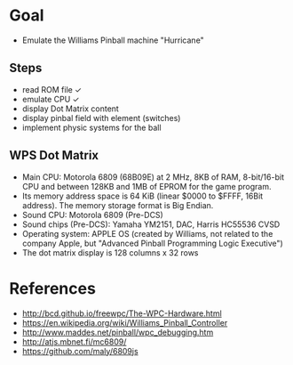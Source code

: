 # Goal

- Emulate the Williams Pinball machine "Hurricane"

## Steps

- read ROM file ✓
- emulate CPU ✓
- display Dot Matrix content
- display pinbal field with element (switches)
- implement physic systems for the ball

## WPS Dot Matrix

- Main CPU: Motorola 6809 (68B09E) at 2 MHz, 8KB of RAM, 8-bit/16-bit CPU and between 128KB and 1MB of EPROM for the game program.
- Its memory address space is 64 KiB (linear $0000 to $FFFF, 16Bit address). The memory storage format is Big Endian.
- Sound CPU: Motorola 6809 (Pre-DCS)
- Sound chips (Pre-DCS): Yamaha YM2151, DAC, Harris HC55536 CVSD
- Operating system: APPLE OS (created by Williams, not related to the company Apple, but "Advanced Pinball Programming Logic Executive")
- The dot matrix display is 128 columns x 32 rows

# References

- http://bcd.github.io/freewpc/The-WPC-Hardware.html
- https://en.wikipedia.org/wiki/Williams_Pinball_Controller
- http://www.maddes.net/pinball/wpc_debugging.htm
- http://atjs.mbnet.fi/mc6809/
- https://github.com/maly/6809js
